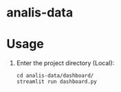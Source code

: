 # analis-data


# Usage
1. Enter the project directory (Local):

    ```shell
    cd analis-data/dashboard/
    streamlit run dashboard.py
    ```
